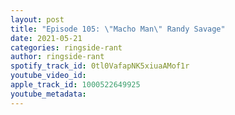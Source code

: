 ```yaml
---
layout: post
title: "Episode 105: \"Macho Man\" Randy Savage"
date: 2021-05-21
categories: ringside-rant
author: ringside-rant
spotify_track_id: 0tl0VafapNK5xiuaAMof1r
youtube_video_id: 
apple_track_id: 1000522649925
youtube_metadata: 
---
```

